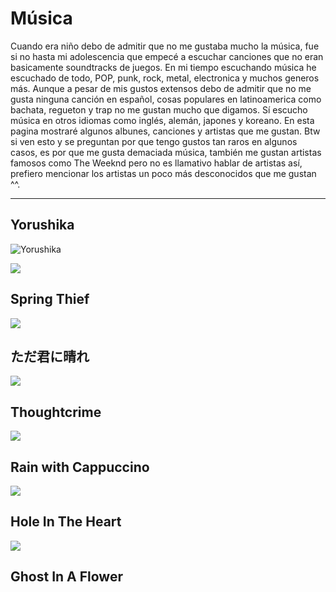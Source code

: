 # Música

Cuando era niño debo de admitir que no me gustaba mucho la música, fue si no hasta mi adolescencia que empecé a escuchar canciones que no eran basicamente soundtracks de juegos.
En mi tiempo escuchando música he escuchado de todo, POP, punk, rock, metal, electronica y muchos generos más. Aunque a pesar de mis gustos extensos debo de admitir que no me gusta ninguna canción en español, cosas populares en latinoamerica como bachata, regueton y trap no me gustan mucho que digamos.
Sí escucho música en otros idiomas como inglés, alemán, japones y koreano. En esta pagina mostraré algunos albunes, canciones y artistas que me gustan.
Btw si ven esto y se preguntan por que tengo gustos tan raros en algunos casos, es por que me gusta demaciada música, también me gustan artistas famosos como The Weeknd pero no es llamativo hablar de artistas así, prefiero mencionar los artistas un poco más desconocidos que me gustan ^^.

---

## Yorushika
![Yorushika](https://lh3.googleusercontent.com/ufS1qifPTVxSR1_xBz6F75iymu07Qdgplp0Qp3uJBWZuSrpgP6GWFkog-99E8bvH6o5xAmnzzNENskFZ=w1440-h600-p-l90-rj)
<div><div class="block">
<a class="bigCard" onclick="muse('xwXAh4gxMbM')"><img src="https://i3.ytimg.com/vi/xwXAh4gxMbM/maxresdefault.jpg"><h2 class="dont-index">Spring Thief</h2></a>
<a class="bigCard" onclick="muse('ZdzoLCLliW0')"><img src="https://i3.ytimg.com/vi/ZdzoLCLliW0/maxresdefault.jpg"><h2 class="dont-index">ただ君に晴れ</h2></a>
<a class="bigCard" onclick="muse('Xfi9h83lumU')"><img src="https://i3.ytimg.com/vi/Xfi9h83lumU/maxresdefault.jpg"><h2 class="dont-index">Thoughtcrime</h2></a>
<a class="bigCard" onclick="muse('jB2kBQteLTk')"><img src="https://i3.ytimg.com/vi/jB2kBQteLTk/maxresdefault.jpg"><h2 class="dont-index">Rain with Cappuccino</h2></a>
<a class="bigCard" onclick="muse('vDGFVOv9muk')"><img src="https://i3.ytimg.com/vi/vDGFVOv9muk/maxresdefault.jpg"><h2 class="dont-index">Hole In The Heart</h2></a>
<a class="bigCard" onclick="muse('qaOPHnbaBdM')"><img src="https://i3.ytimg.com/vi/qaOPHnbaBdM/maxresdefault.jpg"><h2 class="dont-index">Ghost In A Flower</h2></a>
</div></div>

